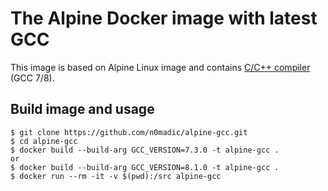 # The Alpine Docker image with latest GCC

This image is based on Alpine Linux image and contains [C/C++ compiler](https://gcc.gnu.org/) (GCC 7/8).

## Build image and usage

```
$ git clone https://github.com/n0madic/alpine-gcc.git
$ cd alpine-gcc
$ docker build --build-arg GCC_VERSION=7.3.0 -t alpine-gcc .
or
$ docker build --build-arg GCC_VERSION=8.1.0 -t alpine-gcc .
$ docker run --rm -it -v $(pwd):/src alpine-gcc
```